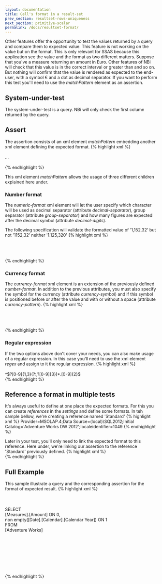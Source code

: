 ```yaml
---
layout: documentation
title: Cell's format in a result-set
prev_section: resultset-rows-uniqueness
next_section: primitive-scalar
permalink: /docs/resultset-format/
---
```

Other features offer the opportunity to test the values returned by a query and compare them to expected value. This feature is not working on the value but on the format. This is only relevant for SSAS because this application see the value and the format as two different matters.
Suppose that you've a measure returning an amount in Euro. Other features of NBi will check that this value is in the correct interval or greater than and so on. But nothing will confirm that the value is rendered as expected to the end-user, with a symbol € and a dot as decimal separator. If you want to perform this test you'll need to use the _matchPattern_ element as an assertion.

## System-under-test

The system-under-test is a query. NBi will only check the first column returned by the query.

## Assert

The assertion consists of an xml element _matchPattern_ embedding another xml element defining the expected format.
{% highlight xml %}
<assert>  
  <matchPattern>  
    ...
  </matchPattern>  
</assert>  
{% endhighlight %}

This xml element _matchPattern_ allows the usage of three different children explained here under.

### Number format

The *numeric-format* xml element will let the user specify which character will be used as decimal separator (attribute *decimal-separator*), group separator (attribute *group-separator*) and how many figures are expected after the decimal symbol (attribute *decimal-digits*).

The following specification will validate the formatted value of '1,152.32' but not '1152,32' neither '1.125,320'
{% highlight xml %}
<assert>  
  <matchPattern>  
    <numeric-format  
      decimal-digits="2"  
      decimal-separator="."  
      group-separator=","
    />  
  </matchPattern>  
</assert>  
{% endhighlight %}

### Currency format

The *currency-format* xml element is an extension of the previously defined *number-format*. In addition to the previous attributes, you must also specify the symbol for the currency (attribute *currency-symbol*) and if this symbol is positioned before or after the value and with or without a space (attribute *currency-pattern*).
{% highlight xml %}
<assert>  
  <matchPattern>  
    <currency-format  
      currency-pattern="$n"  
      currency-symbol="$"  
      decimal-digits="2"  
      decimal-separator="."  
      group-separator=","
    />  
  </matchPattern>  
</assert>  
{% endhighlight %}

### Regular expression

If the two options above don't cover your needs, you can also make usage of a regular expression. In this case you'll need to use the xml element *regex* and assign to it the regular expression.
{% highlight xml %}
<assert>  
  <matchPattern>  
    <regex>^\$?[0-9]{1,3}(?:,?[0-9]{3})\*\.[0-9]{2}$</regex>
  </matchPattern>  
</assert>
{% endhighlight %}

## Reference a format in multiple tests

It's always useful to define at one place the expected formats. For this you can create _references_ in the _settings_ and define some formats. In teh sample bellow, we're creating a reference named 'Standard'
{% highlight xml %}
<settings>
    <default apply-to="system-under-test">
      <connectionString>Provider=MSOLAP.4;Data Source=(local)\SQL2012;Initial Catalog='Adventure Works DW 2012';localeidentifier=1049</connectionString>
    </default>
    <reference name="Standard">
      <currency-format
          currency-pattern="$n"
          currency-symbol="$"
          decimal-digits="2"
          decimal-separator="."
          group-separator=","
      />
    </reference>
</settings>
{% endhighlight %}

Later in your test, you'll only need to link the expected format to this reference. Here under, we're linking our assertion to the reference 'Standard' previously defined.
{% highlight xml %}
<assert>  
  <matchPattern>
    <currency-format
       ref="Standard"
    />
  </matchPattern>
</assert>
{% endhighlight %}

## Full Example

This sample illustrate a query and the corresponding assertion for the format of expected result.
{% highlight xml %}
<test name="'Reseller Order Count' by year" uid="0001">  
  <system-under-test>  
    <execution>  
      <query>  
        SELECT  
          [Measures].[Amount] ON 0,  
          non empty([Date].[Calendar].[Calendar Year]) ON 1  
        FROM  
          [Adventure Works]  
       </query>  
    </execution>  
  </system-under-test>  
  <assert>  
    <matchPattern>  
      <currency-format  
        currency-pattern="$n"  
        currency-symbol="$"  
        decimal-digits="2"  
        decimal-separator="."  
        group-separator=","
      />  
    </matchPattern>  
  </assert>  
</test>
{% endhighlight %}
